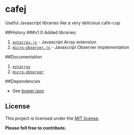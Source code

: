 cafej
========
Useful Javascript libraries like a very delicious cafe-cup

##History
###v1.0
Added libraries:
1. [`extarray.js`](src/extarray.js) - Javascript Array extension
2. [`micro-observer.js`](src/micro-observer.js) - Javascript Observer implementation

##Documentation
1. [`extarray`](api/extarray.md)
2. [`micro-observer`](api/micro-observer.md)

##Dependencies
- See [bower.json](bower.json)

## License
This project is licensed under the [MIT license](http://opensource.org/licenses/MIT).

**Please fell free to contribute.**